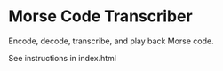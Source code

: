 # Morse Code Transcriber

Encode, decode, transcribe, and play back Morse code.

See instructions in index.html
